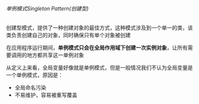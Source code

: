 ###### 单例模式Singleton Pattern(创建型)

创建型模式，提供了一种创建对象的最佳方式，这种模式涉及到一个单一的类，该类负责创建自己的对象，同时确保只有单个对象被创建

在应用程序运行期间，**单例模式只会在全局作用域下创建一次实例对象**，让所有需要调用的地方都共享这一单例对象

从定义上来看，全局变量好像就是单例模式，但是一般情况我们不认为全局变量是一个单例模式，原因是：

- 全局命名污染
- 不易维护，容易被重写覆盖
